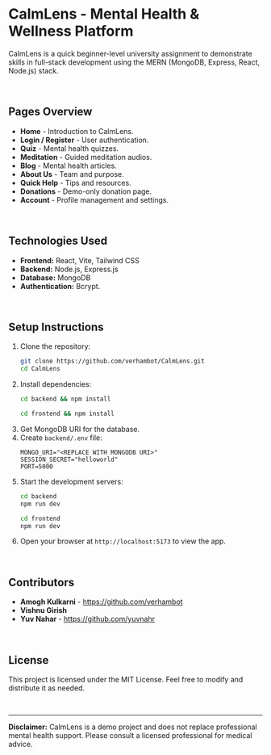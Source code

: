 # CalmLens - Mental Health & Wellness Platform

CalmLens is a quick beginner-level university assignment to demonstrate skills in full-stack development using the MERN (MongoDB, Express, React, Node.js) stack.

<br />

## Pages Overview
- **Home** - Introduction to CalmLens.  
- **Login / Register** - User authentication.  
- **Quiz** - Mental health quizzes.  
- **Meditation** - Guided meditation audios.  
- **Blog** - Mental health articles.  
- **About Us** - Team and purpose.  
- **Quick Help** - Tips and resources.  
- **Donations** - Demo-only donation page.  
- **Account** - Profile management and settings.  

<br />

## Technologies Used
- **Frontend:** React, Vite, Tailwind CSS
- **Backend:** Node.js, Express.js
- **Database:** MongoDB
- **Authentication:** Bcrypt.

<br />

## Setup Instructions
1. Clone the repository:
   ```bash
   git clone https://github.com/verhambot/CalmLens.git
   cd CalmLens
   ```
2. Install dependencies:
   ```bash
   cd backend && npm install
   ```
   ```bash
   cd frontend && npm install
   ```
3. Get MongoDB URI for the database.
4. Create `backend/.env` file:
   ```.env
   MONGO_URI="<REPLACE WITH MONGODB URI>"
   SESSION_SECRET="helloworld"
   PORT=5000
   ```
6. Start the development servers:
   ```bash
   cd backend
   npm run dev
   ```
   ```bash
   cd frontend
   npm run dev
   ```
7. Open your browser at `http://localhost:5173` to view the app.

<br />

## Contributors
- **Amogh Kulkarni** - https://github.com/verhambot
- **Vishnu Girish**
- **Yuv Nahar** - https://github.com/yuvnahr

<br />

## License
This project is licensed under the MIT License. Feel free to modify and distribute it as needed.

<br />

---
**Disclaimer:** CalmLens is a demo project and does not replace professional mental health support. Please consult a licensed professional for medical advice.

